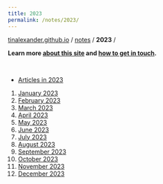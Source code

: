 ```yaml
---
title: 2023
permalink: /notes/2023/
---
```


[tinalexander.github.io](https://tinalexander.github.io/) / [notes](https://tinalexander.github.io/notes/) / **2023** /

**Learn more [about this site](https://tinalexander.github.io/notes/) and [how to get in touch](https://github.com/tinalexander#about-me).** 

<br>

- [Articles in 2023](https://tinalexander.github.io/notes/2023/articles)

1. [January 2023](https://tinalexander.github.io/notes/2023/01)
2. [February 2023](https://tinalexander.github.io/notes/2023/02)
3. [March 2023](https://tinalexander.github.io/notes/2023/03)
4. [April 2023](https://tinalexander.github.io/notes/2023/04)
5. [May 2023](https://tinalexander.github.io/notes/2023/05)
6. [June 2023](https://tinalexander.github.io/notes/2023/06)
7. [July 2023](https://tinalexander.github.io/notes/2023/07)
8. [August 2023](https://tinalexander.github.io/notes/2023/08)
9. [September 2023](https://tinalexander.github.io/notes/2023/09)
10. [October 2023](https://tinalexander.github.io/notes/2023/10)
11. [November 2023](https://tinalexander.github.io/notes/2023/11)
12. [December 2023](https://tinalexander.github.io/notes/2023/12)